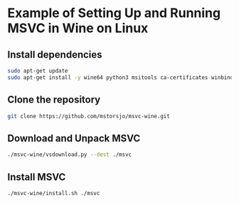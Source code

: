 # Example of Setting Up and Running MSVC in Wine on Linux

## Install dependencies
```bash
sudo apt-get update
sudo apt-get install -y wine64 python3 msitools ca-certificates winbind
```

## Clone the repository
```bash
git clone https://github.com/mstorsjo/msvc-wine.git
```

## Download and Unpack MSVC
```bash
./msvc-wine/vsdownload.py --dest ./msvc
```

## Install MSVC
```bash
./msvc-wine/install.sh ./msvc
```
